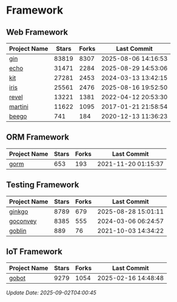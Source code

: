 # Framework

## Web Framework
| Project Name | Stars | Forks | Last Commit |
| ------------ | ----- | ----- | ----------- |
| [gin](https://github.com/gin-gonic/gin) | 83819 | 8307 | 2025-08-06 14:16:53 |
| [echo](https://github.com/labstack/echo) | 31471 | 2284 | 2025-08-29 14:53:06 |
| [kit](https://github.com/go-kit/kit) | 27281 | 2453 | 2024-03-13 13:42:15 |
| [iris](https://github.com/kataras/iris) | 25561 | 2476 | 2025-08-16 19:52:50 |
| [revel](https://github.com/revel/revel) | 13221 | 1381 | 2022-04-12 20:53:30 |
| [martini](https://github.com/go-martini/martini) | 11622 | 1095 | 2017-01-21 21:58:54 |
| [beego](https://github.com/astaxie/beego) | 741 | 184 | 2020-12-13 11:36:23 |

## ORM Framework
| Project Name | Stars | Forks | Last Commit |
| ------------ | ----- | ----- | ----------- |
| [gorm](https://github.com/jinzhu/gorm) | 653 | 193 | 2021-11-20 01:15:37 |

## Testing Framework
| Project Name | Stars | Forks | Last Commit |
| ------------ | ----- | ----- | ----------- |
| [ginkgo](https://github.com/onsi/ginkgo) | 8789 | 679 | 2025-08-28 15:01:11 |
| [goconvey](https://github.com/smartystreets/goconvey) | 8385 | 555 | 2024-03-06 06:24:57 |
| [goblin](https://github.com/franela/goblin) | 889 | 76 | 2021-10-03 14:34:22 |

## IoT Framework
| Project Name | Stars | Forks | Last Commit |
| ------------ | ----- | ----- | ----------- |
| [gobot](https://github.com/hybridgroup/gobot) | 9279 | 1054 | 2025-02-16 14:48:48 |

*Update Date: 2025-09-02T04:00:45*